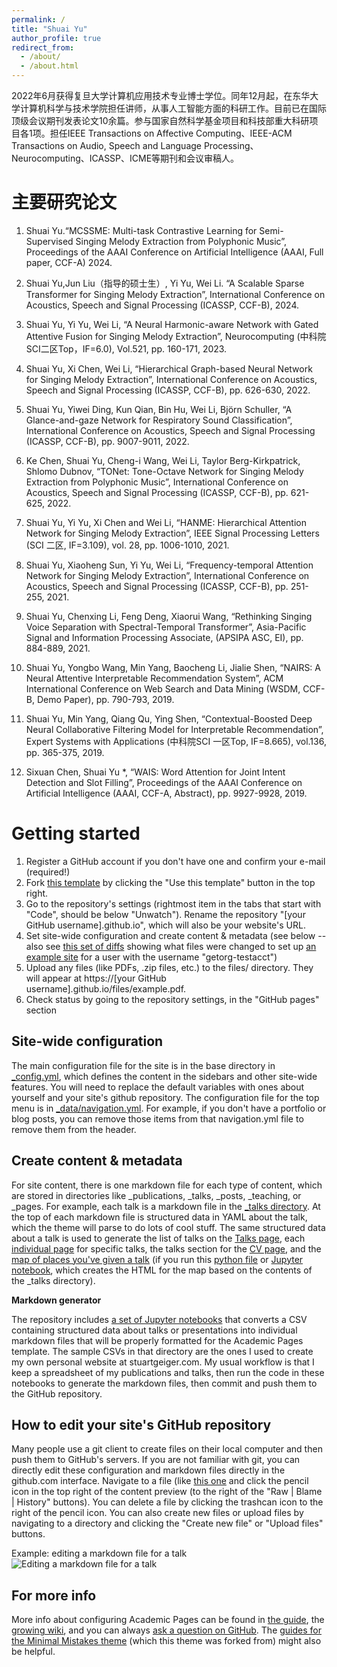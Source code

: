 ```yaml
---
permalink: /
title: "Shuai Yu"
author_profile: true
redirect_from: 
  - /about/
  - /about.html
---
```


2022年6月获得复旦大学计算机应用技术专业博士学位。同年12月起，在东华大学计算机科学与技术学院担任讲师，从事人工智能方面的科研工作。目前已在国际顶级会议期刊发表论文10余篇。参与国家自然科学基金项目和科技部重大科研项目各1项。担任IEEE Transactions on Affective Computing、IEEE-ACM Transactions on Audio, Speech and Language Processing、Neurocomputing、ICASSP、ICME等期刊和会议审稿人。

主要研究论文
======
1. Shuai Yu.“MCSSME: Multi-task Contrastive Learning for Semi-Supervised Singing Melody Extraction from Polyphonic Music”, Proceedings of the AAAI Conference on Artificial Intelligence (AAAI, Full paper, CCF-A) 2024.

2. Shuai Yu,Jun Liu（指导的硕士生）, Yi Yu, Wei Li. “A Scalable Sparse Transformer for Singing Melody Extraction”, International Conference on Acoustics, Speech and Signal Processing (ICASSP, CCF-B), 2024.

3. Shuai Yu, Yi Yu, Wei Li, “A Neural Harmonic-aware Network with Gated Attentive Fusion for Singing Melody Extraction”, Neurocomputing (中科院SCI二区Top，IF=6.0), Vol.521, pp. 160-171, 2023.

4. Shuai Yu, Xi Chen, Wei Li, “Hierarchical Graph-based Neural Network for Singing Melody Extraction”, International Conference on Acoustics, Speech and Signal Processing (ICASSP, CCF-B), pp. 626-630, 2022.

5. Shuai Yu, Yiwei Ding, Kun Qian, Bin Hu, Wei Li, Björn Schuller, “A Glance-and-gaze Network for Respiratory Sound Classification”, International Conference on Acoustics, Speech and Signal Processing (ICASSP, CCF-B), pp. 9007-9011, 2022.

6. Ke Chen, Shuai Yu, Cheng-i Wang, Wei Li, Taylor Berg-Kirkpatrick, Shlomo Dubnov, “TONet: Tone-Octave Network for Singing Melody Extraction from Polyphonic Music”, International Conference on Acoustics, Speech and Signal Processing (ICASSP, CCF-B), pp. 621-625, 2022.

7. Shuai Yu, Yi Yu, Xi Chen and Wei Li, “HANME: Hierarchical Attention Network for Singing Melody Extraction”, IEEE Signal Processing Letters (SCI 二区, IF=3.109), vol. 28, pp. 1006-1010, 2021.

8. Shuai Yu, Xiaoheng Sun, Yi Yu, Wei Li, “Frequency-temporal Attention Network for Singing Melody Extraction”, International Conference on Acoustics, Speech and Signal Processing (ICASSP, CCF-B), pp. 251-255, 2021.

9. Shuai Yu, Chenxing Li, Feng Deng, Xiaorui Wang, “Rethinking Singing Voice Separation with Spectral-Temporal Transformer”, Asia-Pacific Signal and Information Processing Associate, (APSIPA ASC, EI), pp. 884-889, 2021.

10. Shuai Yu, Yongbo Wang, Min Yang, Baocheng Li, Jialie Shen, “NAIRS: A Neural Attentive Interpretable Recommendation System”, ACM International Conference on Web Search and Data Mining (WSDM, CCF-B, Demo Paper), pp. 790-793, 2019.

11. Shuai Yu, Min Yang, Qiang Qu, Ying Shen, “Contextual-Boosted Deep Neural Collaborative Filtering Model for Interpretable Recommendation”, Expert Systems with Applications (中科院SCI 一区Top, IF=8.665), vol.136, pp. 365-375, 2019.

12. Sixuan Chen, Shuai Yu *, “WAIS: Word Attention for Joint Intent Detection and Slot Filling”, Proceedings of the AAAI Conference on Artificial Intelligence (AAAI, CCF-A, Abstract), pp. 9927-9928, 2019.

Getting started
======
1. Register a GitHub account if you don't have one and confirm your e-mail (required!)
1. Fork [this template](https://github.com/academicpages/academicpages.github.io) by clicking the "Use this template" button in the top right. 
1. Go to the repository's settings (rightmost item in the tabs that start with "Code", should be below "Unwatch"). Rename the repository "[your GitHub username].github.io", which will also be your website's URL.
1. Set site-wide configuration and create content & metadata (see below -- also see [this set of diffs](http://archive.is/3TPas) showing what files were changed to set up [an example site](https://getorg-testacct.github.io) for a user with the username "getorg-testacct")
1. Upload any files (like PDFs, .zip files, etc.) to the files/ directory. They will appear at https://[your GitHub username].github.io/files/example.pdf.  
1. Check status by going to the repository settings, in the "GitHub pages" section

Site-wide configuration
------
The main configuration file for the site is in the base directory in [_config.yml](https://github.com/academicpages/academicpages.github.io/blob/master/_config.yml), which defines the content in the sidebars and other site-wide features. You will need to replace the default variables with ones about yourself and your site's github repository. The configuration file for the top menu is in [_data/navigation.yml](https://github.com/academicpages/academicpages.github.io/blob/master/_data/navigation.yml). For example, if you don't have a portfolio or blog posts, you can remove those items from that navigation.yml file to remove them from the header. 

Create content & metadata
------
For site content, there is one markdown file for each type of content, which are stored in directories like _publications, _talks, _posts, _teaching, or _pages. For example, each talk is a markdown file in the [_talks directory](https://github.com/academicpages/academicpages.github.io/tree/master/_talks). At the top of each markdown file is structured data in YAML about the talk, which the theme will parse to do lots of cool stuff. The same structured data about a talk is used to generate the list of talks on the [Talks page](https://academicpages.github.io/talks), each [individual page](https://academicpages.github.io/talks/2012-03-01-talk-1) for specific talks, the talks section for the [CV page](https://academicpages.github.io/cv), and the [map of places you've given a talk](https://academicpages.github.io/talkmap.html) (if you run this [python file](https://github.com/academicpages/academicpages.github.io/blob/master/talkmap.py) or [Jupyter notebook](https://github.com/academicpages/academicpages.github.io/blob/master/talkmap.ipynb), which creates the HTML for the map based on the contents of the _talks directory).

**Markdown generator**

The repository includes [a set of Jupyter notebooks](https://github.com/academicpages/academicpages.github.io/tree/master/markdown_generator
) that converts a CSV containing structured data about talks or presentations into individual markdown files that will be properly formatted for the Academic Pages template. The sample CSVs in that directory are the ones I used to create my own personal website at stuartgeiger.com. My usual workflow is that I keep a spreadsheet of my publications and talks, then run the code in these notebooks to generate the markdown files, then commit and push them to the GitHub repository.

How to edit your site's GitHub repository
------
Many people use a git client to create files on their local computer and then push them to GitHub's servers. If you are not familiar with git, you can directly edit these configuration and markdown files directly in the github.com interface. Navigate to a file (like [this one](https://github.com/academicpages/academicpages.github.io/blob/master/_talks/2012-03-01-talk-1.md) and click the pencil icon in the top right of the content preview (to the right of the "Raw | Blame | History" buttons). You can delete a file by clicking the trashcan icon to the right of the pencil icon. You can also create new files or upload files by navigating to a directory and clicking the "Create new file" or "Upload files" buttons. 

Example: editing a markdown file for a talk
![Editing a markdown file for a talk](/images/editing-talk.png)

For more info
------
More info about configuring Academic Pages can be found in [the guide](https://academicpages.github.io/markdown/), the [growing wiki](https://github.com/academicpages/academicpages.github.io/wiki), and you can always [ask a question on GitHub](https://github.com/academicpages/academicpages.github.io/discussions). The [guides for the Minimal Mistakes theme](https://mmistakes.github.io/minimal-mistakes/docs/configuration/) (which this theme was forked from) might also be helpful.
